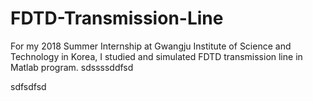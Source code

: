 # FDTD-Transmission-Line
For my 2018 Summer Internship at Gwangju Institute of Science and Technology in Korea, I studied and simulated FDTD transmission line in Matlab program.
sdssssddfsd

sdfsdfsd
